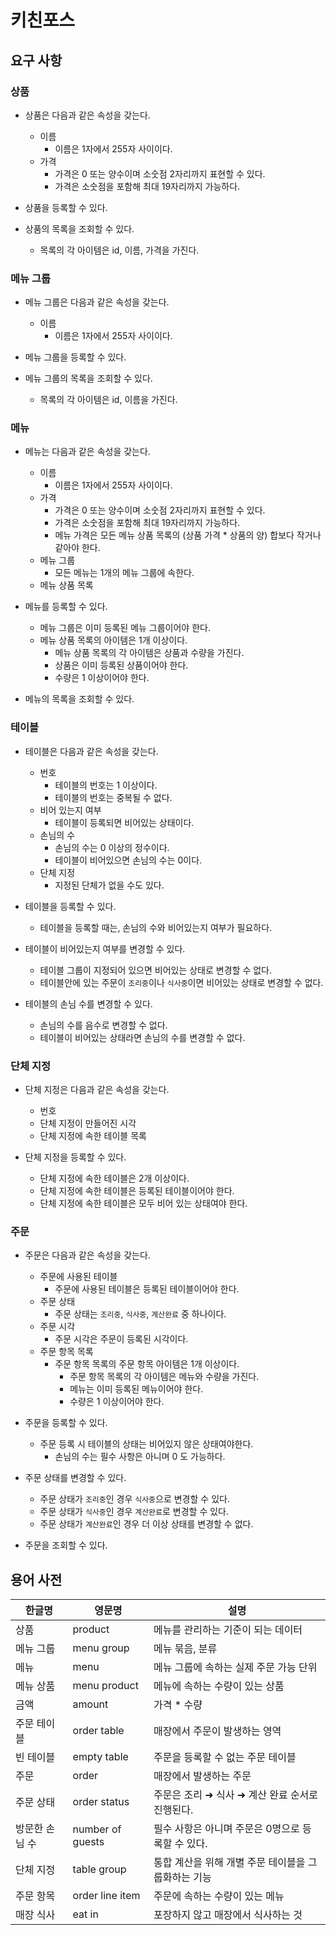 # 키친포스

## 요구 사항

### 상품
- 상품은 다음과 같은 속성을 갖는다.
  - 이름
    - 이름은 1자에서 255자 사이이다.
  - 가격
    - 가격은 0 또는 양수이며 소숫점 2자리까지 표현할 수 있다.
    - 가격은 소숫점을 포함해 최대 19자리까지 가능하다.

- 상품을 등록할 수 있다.

- 상품의 목록을 조회할 수 있다.
  - 목록의 각 아이템은 id, 이름, 가격을 가진다.

### 메뉴 그룹
- 메뉴 그룹은 다음과 같은 속성을 갖는다.
  - 이름
    - 이름은 1자에서 255자 사이이다.
  
- 메뉴 그룹을 등록할 수 있다.

- 메뉴 그룹의 목록을 조회할 수 있다.
  - 목록의 각 아이템은 id, 이름을 가진다.

### 메뉴
- 메뉴는 다음과 같은 속성을 갖는다.
  - 이름
    - 이름은 1자에서 255자 사이이다.
  - 가격
    - 가격은 0 또는 양수이며 소숫점 2자리까지 표현할 수 있다.
    - 가격은 소숫점을 포함해 최대 19자리까지 가능하다.
    - 메뉴 가격은 모든 메뉴 상품 목록의 (상품 가격 * 상품의 양) 합보다 작거나 같아야 한다.
  - 메뉴 그룹
    - 모든 메뉴는 1개의 메뉴 그룹에 속한다.
  - 메뉴 상품 목록


- 메뉴를 등록할 수 있다.
  - 메뉴 그룹은 이미 등록된 메뉴 그룹이어야 한다.
  - 메뉴 상품 목록의 아이템은 1개 이상이다.
    - 메뉴 상품 목록의 각 아이템은 상품과 수량을 가진다.
    - 상품은 이미 등록된 상품이어야 한다.
    - 수량은 1 이상이어야 한다.

- 메뉴의 목록을 조회할 수 있다.

### 테이블
- 테이블은 다음과 같은 속성을 갖는다.
  - 번호
    - 테이블의 번호는 1 이상이다.
    - 테이블의 번호는 중복될 수 없다.
  - 비어 있는지 여부
    - 테이블이 등록되면 비어있는 상태이다.
  - 손님의 수
    - 손님의 수는 0 이상의 정수이다. 
    - 테이블이 비어있으면 손님의 수는 0이다.
  - 단체 지정
    - 지정된 단체가 없을 수도 있다.

- 테이블을 등록할 수 있다.
  - 테이블을 등록할 때는, 손님의 수와 비어있는지 여부가 필요하다.

- 테이블이 비어있는지 여부를 변경할 수 있다.
  - 테이블 그룹이 지정되어 있으면 비어있는 상태로 변경할 수 없다.
  - 테이블안에 있는 주문이 `조리중`이나 `식사중`이면 비어있는 상태로 변경할 수 없다.

- 테이블의 손님 수를 변경할 수 있다.
  - 손님의 수를 음수로 변경할 수 없다.
  - 테이블이 비어있는 상태라면 손님의 수를 변경할 수 없다.

### 단체 지정
- 단체 지정은 다음과 같은 속성을 갖는다.
  - 번호
  - 단체 지정이 만들어진 시각
  - 단체 지정에 속한 테이블 목록

- 단체 지정을 등록할 수 있다.
  - 단체 지정에 속한 테이블은 2개 이상이다.
  - 단체 지정에 속한 테이블은 등록된 테이블이어야 한다.
  - 단체 지정에 속한 테이블은 모두 비어 있는 상태여야 한다.

### 주문
- 주문은 다음과 같은 속성을 갖는다.
  - 주문에 사용된 테이블
    - 주문에 사용된 테이블은 등록된 테이블이어야 한다.
  - 주문 상태
    - 주문 상태는 `조리중`, `식사중`, `계산완료` 중 하나이다.
  - 주문 시각
    - 주문 시각은 주문이 등록된 시각이다.
  - 주문 항목 목록
    - 주문 항목 목록의 주문 항목 아이템은 1개 이상이다.
      - 주문 항목 목록의 각 아이템은 메뉴와 수량을 가진다.
      - 메뉴는 이미 등록된 메뉴이어야 한다.
      - 수량은 1 이상이어야 한다.
  
- 주문을 등록할 수 있다.
  - 주문 등록 시 테이블의 상태는 비어있지 않은 상태여야한다.
    - 손님의 수는 필수 사항은 아니며 0 도 가능하다.
  
- 주문 상태를 변경할 수 있다.
  - 주문 상태가 `조리중`인 경우 `식사중`으로 변경할 수 있다.
  - 주문 상태가 `식사중`인 경우 `계산완료`로 변경할 수 있다.
  - 주문 상태가 `계산완료`인 경우 더 이상 상태를 변경할 수 없다.

- 주문을 조회할 수 있다.


## 용어 사전

| 한글명 | 영문명 | 설명 |
| --- | --- | --- |
| 상품 | product | 메뉴를 관리하는 기준이 되는 데이터 |
| 메뉴 그룹 | menu group | 메뉴 묶음, 분류 |
| 메뉴 | menu | 메뉴 그룹에 속하는 실제 주문 가능 단위 |
| 메뉴 상품 | menu product | 메뉴에 속하는 수량이 있는 상품 |
| 금액 | amount | 가격 * 수량 |
| 주문 테이블 | order table | 매장에서 주문이 발생하는 영역 |
| 빈 테이블 | empty table | 주문을 등록할 수 없는 주문 테이블 |
| 주문 | order | 매장에서 발생하는 주문 |
| 주문 상태 | order status | 주문은 조리 ➜ 식사 ➜ 계산 완료 순서로 진행된다. |
| 방문한 손님 수 | number of guests | 필수 사항은 아니며 주문은 0명으로 등록할 수 있다. |
| 단체 지정 | table group | 통합 계산을 위해 개별 주문 테이블을 그룹화하는 기능 |
| 주문 항목 | order line item | 주문에 속하는 수량이 있는 메뉴 |
| 매장 식사 | eat in | 포장하지 않고 매장에서 식사하는 것 |
